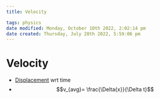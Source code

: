 ```yaml
---
title: Velocity

tags: physics
date modified: Monday, October 10th 2022, 2:02:14 pm
date created: Thursday, July 28th 2022, 5:59:06 pm
---
```


# Velocity
- [Displacement](Displacement.md) wrt time
- $$v_{avg}= \frac{\Delta{x}}{\Delta t}$$

